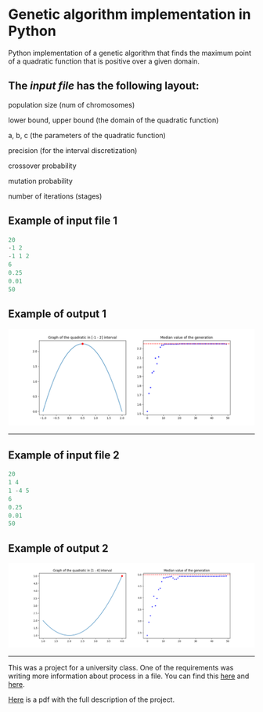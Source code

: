 # Genetic algorithm implementation in Python

Python implementation of a genetic algorithm that finds the maximum point of a quadratic function that is positive over a given domain.

## The *input file* has the following layout:

population size (num of chromosomes)

lower bound, upper bound (the domain of the quadratic function)

a, b, c (the parameters of the quadratic function)

precision (for the interval discretization)

crossover probability

mutation probability

number of iterations (stages)

## Example of input file 1

``` python
20
-1 2
-1 1 2
6
0.25
0.01
50
```

## Example of output 1

![alt text](output1.png "output for input1")

---

## Example of input file 2

``` python
20
1 4
1 -4 5
6
0.25
0.01
50
```
## Example of output 2

![alt text](output2.png "output for input2")

---

This was a project for a university class. One of the requirements was writing more information about process in a file. You can find this [here](https://github.com/ingeaua/Genetic-Algorithms/blob/main/output1.txt) and [here](https://github.com/ingeaua/Genetic-Algorithms/blob/main/output2.txt). 

[Here](https://github.com/ingeaua/Genetic-Algorithms/blob/main/homework%20requirements.pdf) is a pdf with the full description of the project.



